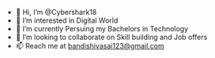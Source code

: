 - 👋 Hi, I’m @Cybershark18
- 👀 I’m interested in Digital World
- 🌱 I’m currently Persuing my Bachelors in Technology
- 💞️ I’m looking to collaborate on Skill building and Job offers
- 📫 Reach me at bandishivasai123@gmail.com

<!---
Cybershark18/Cybershark18 is a ✨ special ✨ repository because its `README.md` (this file) appears on your GitHub profile.
You can click the Preview link to take a look at your changes.
--->
